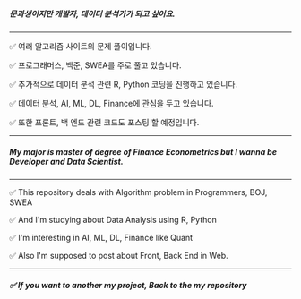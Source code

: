 #####  문과생이지만 개발자, 데이터 분석가가 되고 싶어요.  

---

✅ 여러 알고리즘 사이트의 문제 풀이입니다.  

✅ 프로그래머스, 백준, SWEA를 주로 풀고 있습니다.  

✅ 추가적으로 데이터 분석 관련 R, Python 코딩을 진행하고 있습니다.  

✅ 데이터 분석, AI, ML, DL, Finance에 관심을 두고 있습니다.  

✅ 또한 프론트, 백 엔드 관련 코드도 포스팅 할 예정입니다.   

---

#####  My major is master of degree of Finance Econometrics but I wanna be Developer and Data Scientist.  

---

✅ This repository deals with Algorithm problem in Programmers, BOJ, SWEA  

✅ And I'm studying about Data Analysis using R, Python  

✅ I'm interesting in AI, ML, DL, Finance like Quant  

✅ Also I'm supposed to post about Front, Back End in Web.  

----

##### ✅ If you want to another my project,  Back to the my repository  

